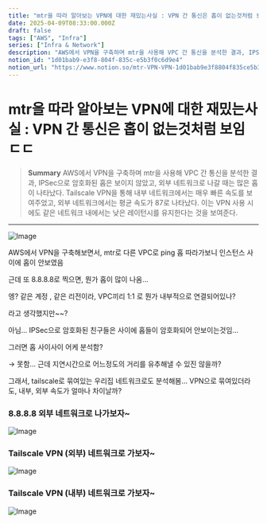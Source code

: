 ```yaml
---
title: "mtr을 따라 알아보는 VPN에 대한 재밌는사실 : VPN 간 통신은 홉이 없는것처럼 보임 ㄷㄷ"
date: 2025-04-09T08:33:00.000Z
draft: false
tags: ["AWS", "Infra"]
series: ["Infra & Network"]
description: "AWS에서 VPN을 구축하며 mtr을 사용해 VPC 간 통신을 분석한 결과, IPSec으로 암호화된 홉은 보이지 않았고, 외부 네트워크로 나갈 때는 많은 홉이 나타났다. Tailscale VPN을 통해 내부 네트워크에서는 매우 빠른 속도를 보여주었고, 외부 네트워크에서는 평균 속도가 87로 나타났다. 이는 VPN 사용 시에도 같은 네트워크 내에서는 낮은 레이턴시를 유지한다는 것을 보여준다."
notion_id: "1d01bab9-e3f8-804f-835c-e5b3f0c6d9e4"
notion_url: "https://www.notion.so/mtr-VPN-VPN-1d01bab9e3f8804f835ce5b3f0c6d9e4"
---
```


# mtr을 따라 알아보는 VPN에 대한 재밌는사실 : VPN 간 통신은 홉이 없는것처럼 보임 ㄷㄷ

> **Summary**
> AWS에서 VPN을 구축하며 mtr을 사용해 VPC 간 통신을 분석한 결과, IPSec으로 암호화된 홉은 보이지 않았고, 외부 네트워크로 나갈 때는 많은 홉이 나타났다. Tailscale VPN을 통해 내부 네트워크에서는 매우 빠른 속도를 보여주었고, 외부 네트워크에서는 평균 속도가 87로 나타났다. 이는 VPN 사용 시에도 같은 네트워크 내에서는 낮은 레이턴시를 유지한다는 것을 보여준다.

---

![Image](https://prod-files-secure.s3.us-west-2.amazonaws.com/09ccd4d5-876c-4bba-bbdf-cc77a0a11257/d1094172-5c2d-4aa5-b895-879351a4e26f/image.png?X-Amz-Algorithm=AWS4-HMAC-SHA256&X-Amz-Content-Sha256=UNSIGNED-PAYLOAD&X-Amz-Credential=ASIAZI2LB466SB42ZA4T%2F20250724%2Fus-west-2%2Fs3%2Faws4_request&X-Amz-Date=20250724T080648Z&X-Amz-Expires=3600&X-Amz-Security-Token=IQoJb3JpZ2luX2VjEAAaCXVzLXdlc3QtMiJIMEYCIQDXRvyVkJW%2F1d2eAK8o931RpMcNYeagnm9OBuL0WYt%2FHgIhAJfv0PMdISxqD%2FXAPhn5WcFKxL8o8ax%2F%2FoqSJtR3ljOHKv8DCCkQABoMNjM3NDIzMTgzODA1IgxPlQxyussBs%2BHdr4gq3AN5o1vBwnPGAScj2YPiIF6Yko9bwiOI%2BTMqku8OhCQgBMGUepEN1nGXY31TUm0sw7Yvw2dXfG71D4uy29ClP8ekWzOpuPKFfg%2BEjzoV5iEpAIh6VWb6TMVWFc0sYsgCOpoG%2FeV7W%2BV%2ByUeyBISCVvoN0MyUdOjYSaX7XskGpbrLsVgSo8uzDJEfssm8BZ549%2F1HpiYjIVqolHJkJ12qNlILvH7aQFpldtuAJawznCQTGof%2FiSMLgiA6llDRWYWk4RfXJVg4n7zPsjDxFoYPqXulXG8LO9STuPMAWGut8apa3%2BarL8bGGDLo9I9ryrR49%2FbG1%2F%2FWwnFF9HY6lRBEVlIUhFQYCiHHJupCoHyeDf%2FoFPCpp%2Ff2FPWmfm6RUKUIKNDtZYjir6p77RZJRVkuy%2Bk8zVYEvo%2F5s174ARvRaZ3D49Z23jJ%2FuFvRSGhJeRo1DYKbpWt8eTvDsRkRlKHiujPIWw5klKRsXwGiSJvNIkJ4eVYvHS%2B%2F4d4i%2F9UgWKUgRxcuGgq71vNDO4VeYCQtCPSrXvY02Gw7RhKkrNUuxvKzAfkdAElzfHbLZKQzIlTby%2BTiNPlotmRR7FxoAMJlBV1DHjlbuHbJFbYnG3%2BRIHPvF5CSvaWahoI2dOdwUjCbz4fEBjqkAW3MsT34mvRAe1u9%2Fh1R6qEj8rDOKfISFwSNwR1MQ4HIBnyWfj%2BF9uIgwPTpTIKE79RmDitc19DR%2BBgoptNtZ59kGDlpByrY8RbiFPPeAoU0euf9p4R%2BZROjyUrkMAh2qLM8n0n2uGaFBrfHvX77LIssU%2F6M5BIfs85WE4n8JRertc%2F4%2FvYaYMoEtTr0rKew5mX9vJJu5OI591oPQoET9WqgG7Rp&X-Amz-Signature=a83dbff6587534b6e7fdaaa36877beb3301cad602370089f7c6cf25e3060d51a&X-Amz-SignedHeaders=host&x-amz-checksum-mode=ENABLED&x-id=GetObject)

AWS에서 VPN을 구축해보면서, mtr로 다른 VPC로 ping 홉 따라가보니 인스턴스 사이에 홉이 안보였음

근데 또 8.8.8.8로 찍으면, 뭔가 홉이 많이 나옴…

엥? 같은 계정 , 같은 리전이라, VPC끼리 1:1 로 뭔가 내부적으로 연결되어있나?

라고 생각했지만~~?

아님… IPSec으로 암호화된 친구들은 사이에 홉들이 암호화되어 안보이는것임…

그러면 홉 사이사이 어케 분석함?

→ 못함… 근데 지연시간으로 어느정도의 거리를 유추해낼 수 있진 않을까?


그래서, tailscale로 묶여있는 우리집 네트워크로도 분석해봄… VPN으로 묶여있더라도, 내부, 외부 속도가 얼마나 차이날까?

### 8.8.8.8 외부 네트워크로 나가보자~

![Image](https://prod-files-secure.s3.us-west-2.amazonaws.com/09ccd4d5-876c-4bba-bbdf-cc77a0a11257/f5826c8d-63d3-4caf-ae72-08454314ed11/image.png?X-Amz-Algorithm=AWS4-HMAC-SHA256&X-Amz-Content-Sha256=UNSIGNED-PAYLOAD&X-Amz-Credential=ASIAZI2LB466SB42ZA4T%2F20250724%2Fus-west-2%2Fs3%2Faws4_request&X-Amz-Date=20250724T080648Z&X-Amz-Expires=3600&X-Amz-Security-Token=IQoJb3JpZ2luX2VjEAAaCXVzLXdlc3QtMiJIMEYCIQDXRvyVkJW%2F1d2eAK8o931RpMcNYeagnm9OBuL0WYt%2FHgIhAJfv0PMdISxqD%2FXAPhn5WcFKxL8o8ax%2F%2FoqSJtR3ljOHKv8DCCkQABoMNjM3NDIzMTgzODA1IgxPlQxyussBs%2BHdr4gq3AN5o1vBwnPGAScj2YPiIF6Yko9bwiOI%2BTMqku8OhCQgBMGUepEN1nGXY31TUm0sw7Yvw2dXfG71D4uy29ClP8ekWzOpuPKFfg%2BEjzoV5iEpAIh6VWb6TMVWFc0sYsgCOpoG%2FeV7W%2BV%2ByUeyBISCVvoN0MyUdOjYSaX7XskGpbrLsVgSo8uzDJEfssm8BZ549%2F1HpiYjIVqolHJkJ12qNlILvH7aQFpldtuAJawznCQTGof%2FiSMLgiA6llDRWYWk4RfXJVg4n7zPsjDxFoYPqXulXG8LO9STuPMAWGut8apa3%2BarL8bGGDLo9I9ryrR49%2FbG1%2F%2FWwnFF9HY6lRBEVlIUhFQYCiHHJupCoHyeDf%2FoFPCpp%2Ff2FPWmfm6RUKUIKNDtZYjir6p77RZJRVkuy%2Bk8zVYEvo%2F5s174ARvRaZ3D49Z23jJ%2FuFvRSGhJeRo1DYKbpWt8eTvDsRkRlKHiujPIWw5klKRsXwGiSJvNIkJ4eVYvHS%2B%2F4d4i%2F9UgWKUgRxcuGgq71vNDO4VeYCQtCPSrXvY02Gw7RhKkrNUuxvKzAfkdAElzfHbLZKQzIlTby%2BTiNPlotmRR7FxoAMJlBV1DHjlbuHbJFbYnG3%2BRIHPvF5CSvaWahoI2dOdwUjCbz4fEBjqkAW3MsT34mvRAe1u9%2Fh1R6qEj8rDOKfISFwSNwR1MQ4HIBnyWfj%2BF9uIgwPTpTIKE79RmDitc19DR%2BBgoptNtZ59kGDlpByrY8RbiFPPeAoU0euf9p4R%2BZROjyUrkMAh2qLM8n0n2uGaFBrfHvX77LIssU%2F6M5BIfs85WE4n8JRertc%2F4%2FvYaYMoEtTr0rKew5mX9vJJu5OI591oPQoET9WqgG7Rp&X-Amz-Signature=320b72faab4ccc4853b2e896f2bd101fbb3bbfafb25ff3eb8b51f98fc9d8ad05&X-Amz-SignedHeaders=host&x-amz-checksum-mode=ENABLED&x-id=GetObject)

### Tailscale VPN (외부) 네트워크로 가보자~

![Image](https://prod-files-secure.s3.us-west-2.amazonaws.com/09ccd4d5-876c-4bba-bbdf-cc77a0a11257/4f45636b-b3ad-4308-948b-55da8c952d7d/image.png?X-Amz-Algorithm=AWS4-HMAC-SHA256&X-Amz-Content-Sha256=UNSIGNED-PAYLOAD&X-Amz-Credential=ASIAZI2LB466SB42ZA4T%2F20250724%2Fus-west-2%2Fs3%2Faws4_request&X-Amz-Date=20250724T080648Z&X-Amz-Expires=3600&X-Amz-Security-Token=IQoJb3JpZ2luX2VjEAAaCXVzLXdlc3QtMiJIMEYCIQDXRvyVkJW%2F1d2eAK8o931RpMcNYeagnm9OBuL0WYt%2FHgIhAJfv0PMdISxqD%2FXAPhn5WcFKxL8o8ax%2F%2FoqSJtR3ljOHKv8DCCkQABoMNjM3NDIzMTgzODA1IgxPlQxyussBs%2BHdr4gq3AN5o1vBwnPGAScj2YPiIF6Yko9bwiOI%2BTMqku8OhCQgBMGUepEN1nGXY31TUm0sw7Yvw2dXfG71D4uy29ClP8ekWzOpuPKFfg%2BEjzoV5iEpAIh6VWb6TMVWFc0sYsgCOpoG%2FeV7W%2BV%2ByUeyBISCVvoN0MyUdOjYSaX7XskGpbrLsVgSo8uzDJEfssm8BZ549%2F1HpiYjIVqolHJkJ12qNlILvH7aQFpldtuAJawznCQTGof%2FiSMLgiA6llDRWYWk4RfXJVg4n7zPsjDxFoYPqXulXG8LO9STuPMAWGut8apa3%2BarL8bGGDLo9I9ryrR49%2FbG1%2F%2FWwnFF9HY6lRBEVlIUhFQYCiHHJupCoHyeDf%2FoFPCpp%2Ff2FPWmfm6RUKUIKNDtZYjir6p77RZJRVkuy%2Bk8zVYEvo%2F5s174ARvRaZ3D49Z23jJ%2FuFvRSGhJeRo1DYKbpWt8eTvDsRkRlKHiujPIWw5klKRsXwGiSJvNIkJ4eVYvHS%2B%2F4d4i%2F9UgWKUgRxcuGgq71vNDO4VeYCQtCPSrXvY02Gw7RhKkrNUuxvKzAfkdAElzfHbLZKQzIlTby%2BTiNPlotmRR7FxoAMJlBV1DHjlbuHbJFbYnG3%2BRIHPvF5CSvaWahoI2dOdwUjCbz4fEBjqkAW3MsT34mvRAe1u9%2Fh1R6qEj8rDOKfISFwSNwR1MQ4HIBnyWfj%2BF9uIgwPTpTIKE79RmDitc19DR%2BBgoptNtZ59kGDlpByrY8RbiFPPeAoU0euf9p4R%2BZROjyUrkMAh2qLM8n0n2uGaFBrfHvX77LIssU%2F6M5BIfs85WE4n8JRertc%2F4%2FvYaYMoEtTr0rKew5mX9vJJu5OI591oPQoET9WqgG7Rp&X-Amz-Signature=3bcad673e730710f8cb223befcf0e1e9f2ec666350d3cab0132a7d6d8e6afb8c&X-Amz-SignedHeaders=host&x-amz-checksum-mode=ENABLED&x-id=GetObject)

### Tailscale VPN (내부) 네트워크로 가보자~

![Image](https://prod-files-secure.s3.us-west-2.amazonaws.com/09ccd4d5-876c-4bba-bbdf-cc77a0a11257/c3070734-535e-464b-ad44-07917023ccdd/image.png?X-Amz-Algorithm=AWS4-HMAC-SHA256&X-Amz-Content-Sha256=UNSIGNED-PAYLOAD&X-Amz-Credential=ASIAZI2LB466SB42ZA4T%2F20250724%2Fus-west-2%2Fs3%2Faws4_request&X-Amz-Date=20250724T080648Z&X-Amz-Expires=3600&X-Amz-Security-Token=IQoJb3JpZ2luX2VjEAAaCXVzLXdlc3QtMiJIMEYCIQDXRvyVkJW%2F1d2eAK8o931RpMcNYeagnm9OBuL0WYt%2FHgIhAJfv0PMdISxqD%2FXAPhn5WcFKxL8o8ax%2F%2FoqSJtR3ljOHKv8DCCkQABoMNjM3NDIzMTgzODA1IgxPlQxyussBs%2BHdr4gq3AN5o1vBwnPGAScj2YPiIF6Yko9bwiOI%2BTMqku8OhCQgBMGUepEN1nGXY31TUm0sw7Yvw2dXfG71D4uy29ClP8ekWzOpuPKFfg%2BEjzoV5iEpAIh6VWb6TMVWFc0sYsgCOpoG%2FeV7W%2BV%2ByUeyBISCVvoN0MyUdOjYSaX7XskGpbrLsVgSo8uzDJEfssm8BZ549%2F1HpiYjIVqolHJkJ12qNlILvH7aQFpldtuAJawznCQTGof%2FiSMLgiA6llDRWYWk4RfXJVg4n7zPsjDxFoYPqXulXG8LO9STuPMAWGut8apa3%2BarL8bGGDLo9I9ryrR49%2FbG1%2F%2FWwnFF9HY6lRBEVlIUhFQYCiHHJupCoHyeDf%2FoFPCpp%2Ff2FPWmfm6RUKUIKNDtZYjir6p77RZJRVkuy%2Bk8zVYEvo%2F5s174ARvRaZ3D49Z23jJ%2FuFvRSGhJeRo1DYKbpWt8eTvDsRkRlKHiujPIWw5klKRsXwGiSJvNIkJ4eVYvHS%2B%2F4d4i%2F9UgWKUgRxcuGgq71vNDO4VeYCQtCPSrXvY02Gw7RhKkrNUuxvKzAfkdAElzfHbLZKQzIlTby%2BTiNPlotmRR7FxoAMJlBV1DHjlbuHbJFbYnG3%2BRIHPvF5CSvaWahoI2dOdwUjCbz4fEBjqkAW3MsT34mvRAe1u9%2Fh1R6qEj8rDOKfISFwSNwR1MQ4HIBnyWfj%2BF9uIgwPTpTIKE79RmDitc19DR%2BBgoptNtZ59kGDlpByrY8RbiFPPeAoU0euf9p4R%2BZROjyUrkMAh2qLM8n0n2uGaFBrfHvX77LIssU%2F6M5BIfs85WE4n8JRertc%2F4%2FvYaYMoEtTr0rKew5mX9vJJu5OI591oPQoET9WqgG7Rp&X-Amz-Signature=51019b3b8d4d218c0197a6d9805511ff01b6bd785b45411a01feb86f83dad71e&X-Amz-SignedHeaders=host&x-amz-checksum-mode=ENABLED&x-id=GetObject)

